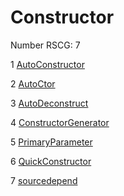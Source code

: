 <h1>Constructor</h1>

Number RSCG: 7

   1 [AutoConstructor](/docs/AutoConstructor)

   2 [AutoCtor](/docs/AutoCtor)

   3 [AutoDeconstruct](/docs/AutoDeconstruct)

   4 [ConstructorGenerator](/docs/ConstructorGenerator)

   5 [PrimaryParameter](/docs/PrimaryParameter)

   6 [QuickConstructor](/docs/QuickConstructor)

   7 [sourcedepend](/docs/sourcedepend)
    